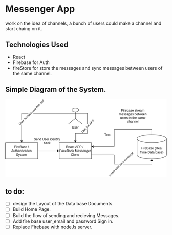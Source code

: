 # Messenger App
work on the idea of channels, a bunch of users could make a channel and start chaing on it.

## Technologies Used
* React
* Firebase for Auth 
* fireStore for store the messages and sync messages between users of the same channel.

## Simple Diagram of the System.
![Architecture_Diagram](https://github.com/Ahmed-Araby/Messenger-App/blob/master/facebook_messenger_clone.png)

## to do:
- [ ] design the Layout of the Data base Documents.
- [ ] Build Home Page.
- [ ] Build the flow of sending and recieving Messages.
- [ ] Add fire base user_email and password Sign in.
- [ ] Replace Firebase with nodeJs server.
